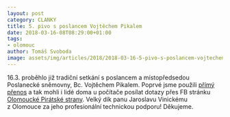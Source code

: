 ```yaml
---
layout: post
category: CLANKY
title: 5. pivo s poslancem Vojtěchem Pikalem
date: 2018-03-16-08T08:29:00+01:00
tags: 
- olomouc
author: Tomáš Svoboda
image: assets/img/articles/2018/2018-03-16-5-pivo-s-poslancem-vojtechem-pikalem.jpg   #751x422 pixelu
---
```

16.3. proběhlo již tradiční setkání s poslancem a místopředsedou Poslanecké sněmovny, Bc. Vojtěchem Pikalem.
Poprvé jsme použili [přímý přenos](https://www.facebook.com/piratiOlomoucko/videos/1710203395706719/) a tak mohli i lidé doma u počítače posílat dotazy přes FB stránku [Olomoucké Pirátské strany](https://www.facebook.com/piratiOlomoucko/).
Velký dík panu Jaroslavu Vinickému z Olomouce za jeho profesionální technickou podporu! Děkujeme.